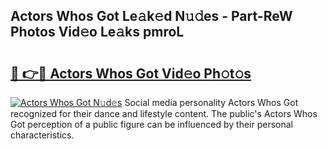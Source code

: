 ## Actors Whos Got Le𝚊k𝚎d N𝚞𝚍es - Part-ReW Photos Vid𝚎o Le𝚊ks pmroL

# <h2><a href="http://fbf99y.evod.top/?m=Actors+Whos+Got">🔗 👉🔴 Actors Whos Got Vid𝚎o Ph𝚘t𝚘s</a></h2>

[![Actors Whos Got N𝚞d𝚎s](https://i.imgur.com/8V9OHl7.gif)](http://fbf99y.evod.top/?m=Actors+Whos+Got)
Social media personality Actors Whos Got recognized for their dance and lifestyle content. The public's Actors Whos Got perception of a public figure can be influenced by their personal characteristics. 
